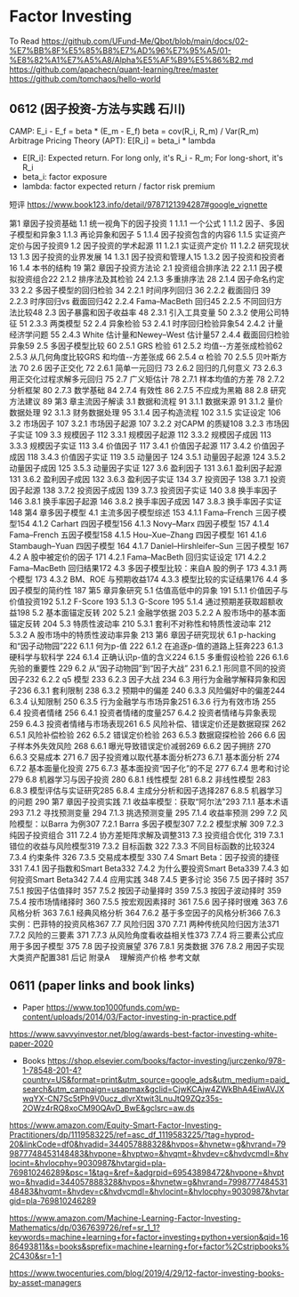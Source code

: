 # Factor Investing

To Read
https://github.com/UFund-Me/Qbot/blob/main/docs/02-%E7%BB%8F%E5%85%B8%E7%AD%96%E7%95%A5/01-%E8%82%A1%E7%A5%A8/Alpha%E5%AF%B9%E5%86%B2.md
https://github.com/apachecn/quant-learning/tree/master
https://github.com/tomchaos/hello-world


## 0612 (因子投资-方法与实践 石川)
CAMP:
E_i - E_f = beta * (E_m - E_f)
beta = cov(R_i, R_m) / Var(R_m)
Arbitrage Pricing Theory (APT): E[R_i] = beta_i * lambda
- E[R_i]: Expected return. For long only, it's R_i - R_m; For long-short, it's R_i
- beta_i: factor exposure
- lambda: factor expected return / factor risk premium 


短评 https://www.book123.info/detail/9787121394287#google_vignette

第1 章因子投资基础
1.1 统一视角下的因子投资 1
1.1.1 一个公式 1
1.1.2 因子、多因子模型和异象3
1.1.3 再论异象和因子 5
1.1.4 因子投资包含的内容6
1.1.5 实证资产定价与因子投资9
1.2 因子投资的学术起源 11
1.2.1 实证资产定价 11
1.2.2 研究现状 13
1.3 因子投资的业界发展 14
1.3.1 因子投资和管理人15
1.3.2 因子投资和投资者16
1.4 本书的结构 19
第2 章因子投资方法论
2.1 投资组合排序法 22
2.1.1 因子模拟投资组合22
2.1.2 排序法及其检验 24
2.1.3 多重排序法 28
2.1.4 因子命名约定 33
2.2 多因子模型的回归检验 34
2.2.1 时间序列回归 36
2.2.2 截面回归 39
2.2.3 时序回归vs 截面回归42
2.2.4 Fama–MacBeth 回归45
2.2.5 不同回归方法比较48
2.3 因子暴露和因子收益率 48
2.3.1 引入工具变量 50
2.3.2 使用公司特征 51
2.3.3 两类模型 52
2.4 异象检验 53
2.4.1 时序回归检验异象54
2.4.2 计量经济学问题 55
2.4.3 White 估计量和Newey–West 估计量57
2.4.4 截面回归检验异象59
2.5 多因子模型比较 60
2.5.1 GRS 检验 61
2.5.2 均值--方差张成检验62
2.5.3 从几何角度比较GRS 和均值--方差张成 66
2.5.4 α 检验 70
2.5.5 贝叶斯方法 70
2.6 因子正交化 72
2.6.1 简单一元回归 73
2.6.2 回归的几何意义 73
2.6.3 用正交化过程求解多元回归 75
2.7 广义矩估计 78
2.7.1 样本均值的方差 78
2.7.2 分析框架 80
2.7.3 数学基础 84
2.7.4 有效性 86
2.7.5 不应成为黑箱 88
2.8 研究方法建议 89
第3 章主流因子解读
3.1 数据和流程 91
3.1.1 数据来源 91
3.1.2 量价数据处理 92
3.1.3 财务数据处理 95
3.1.4 因子构造流程 102
3.1.5 实证设定 106
3.2 市场因子 107
3.2.1 市场因子起源 107
3.2.2 对CAPM 的质疑108
3.2.3 市场因子实证 109
3.3 规模因子 112
3.3.1 规模因子起源 112
3.3.2 规模因子成因 113
3.3.3 规模因子实证 113
3.4 价值因子 117
3.4.1 价值因子起源 117
3.4.2 价值因子成因 118
3.4.3 价值因子实证 119
3.5 动量因子 124
3.5.1 动量因子起源 124
3.5.2 动量因子成因 125
3.5.3 动量因子实证 127
3.6 盈利因子 131
3.6.1 盈利因子起源 131
3.6.2 盈利因子成因 132
3.6.3 盈利因子实证 134
3.7 投资因子 138
3.7.1 投资因子起源 138
3.7.2 投资因子成因 139
3.7.3 投资因子实证 140
3.8 换手率因子 146
3.8.1 换手率因子起源 146
3.8.2 换手率因子成因 147
3.8.3 换手率因子实证 148
第4 章多因子模型
4.1 主流多因子模型综述 153
4.1.1 Fama–French 三因子模型154
4.1.2 Carhart 四因子模型156
4.1.3 Novy–Marx 四因子模型 157
4.1.4 Fama–French 五因子模型158
4.1.5 Hou–Xue–Zhang 四因子模型 161
4.1.6 Stambaugh–Yuan 四因子模型 164
4.1.7 Daniel–Hirshleifer–Sun 三因子模型 167
4.2 A 股中被定价的因子 171
4.2.1 Fama–MacBeth 回归实证设定 171
4.2.2 Fama–MacBeth 回归结果172
4.3 多因子模型比较：来自A 股的例子 173
4.3.1 两个模型 173
4.3.2 BM、ROE 与预期收益174
4.3.3 模型比较的实证结果176
4.4 多因子模型的简约性 187
第5 章异象研究
5.1 估值高低中的异象 191
5.1.1 价值因子与价值投资192
5.1.2 F-Score 193
5.1.3 G-Score 195
5.1.4 通过预期差获取超额收益198
5.2 基本面锚定反转 202
5.2.1 金融学依据 203
5.2.2 A 股市场中的基本面锚定反转 204
5.3 特质性波动率 210
5.3.1 套利不对称性和特质性波动率 212
5.3.2 A 股市场中的特质性波动率异象 213
第6 章因子研究现状
6.1 p-hacking 和“因子动物园”222
6.1.1 何为p-值 222
6.1.2 在追逐p-值的道路上狂奔223
6.1.3 硬科学与软科学 224
6.1.4 正确认识p-值的含义224
6.1.5 多重假设检验 226
6.1.6 先验的重要性 229
6.2 从“因子动物园”到“因子大战” 231
6.2.1 形同意不同的投资因子232
6.2.2 q5 模型 233
6.2.3 因子大战 234
6.3 用行为金融学解释异象和因子236
6.3.1 套利限制 238
6.3.2 预期中的偏差 240
6.3.3 风险偏好中的偏差244
6.3.4 认知限制 250
6.3.5 行为金融学与市场异象251
6.3.6 行为有效市场 255
6.4 投资者情绪 256
6.4.1 投资者情绪的度量257
6.4.2 投资者情绪与异象表现259
6.4.3 投资者情绪与市场表现261
6.5 风险补偿、错误定价还是数据窥探 262
6.5.1 风险补偿检验 262
6.5.2 错误定价检验 263
6.5.3 数据窥探检验 266
6.6 因子样本外失效风险 268
6.6.1 曝光导致错误定价减弱269
6.6.2 因子拥挤 270
6.6.3 交易成本 271
6.7 因子投资难以取代基本面分析273
6.7.1 基本面分析 274
6.7.2 基本面量化投资 275
6.7.3 基本面投资“因子化”的不足 277
6.7.4 思考和讨论 279
6.8 机器学习与因子投资 280
6.8.1 线性模型 281
6.8.2 非线性模型 283
6.8.3 模型评估与实证研究285
6.8.4 主成分分析和因子选择287
6.8.5 机器学习的问题 290
第7 章因子投资实践
7.1 收益率模型：获取“阿尔法”293
7.1.1 基本术语 293
7.1.2 寻找预测变量 294
7.1.3 挑选预测变量 295
7.1.4 收益率预测 299
7.2 风险模型：以Barra 为例307
7.2.1 Barra 多因子模型307
7.2.2 模型求解 309
7.2.3 纯因子投资组合 311
7.2.4 协方差矩阵求解及调整313
7.3 投资组合优化 319
7.3.1 错位的收益与风险模型319
7.3.2 目标函数 322
7.3.3 不同目标函数的比较324
7.3.4 约束条件 326
7.3.5 交易成本模型 330
7.4 Smart Beta：因子投资的捷径331
7.4.1 因子指数和Smart Beta332
7.4.2 为什么要投资Smart Beta339
7.4.3 如何投资Smart Beta342
7.4.4 应用实践 348
7.4.5 更多讨论 356
7.5 因子择时 357
7.5.1 按因子估值择时 357
7.5.2 按因子动量择时 359
7.5.3 按因子波动择时 359
7.5.4 按市场情绪择时 360
7.5.5 按宏观因素择时 361
7.5.6 因子择时很难 363
7.6 风格分析 363
7.6.1 经典风格分析 364
7.6.2 基于多空因子的风格分析366
7.6.3 实例：巴菲特的投资风格367
7.7 风险归因 370
7.7.1 两种传统风险归因方法371
7.7.2 风险的三要素 371
7.7.3 从风险角度看收益相关性373
7.7.4 将三要素公式应用于多因子模型 375
7.8 因子投资展望 376
7.8.1 另类数据 376
7.8.2 用因子实现大类资产配置381
后记
附录A 　理解资产价格
参考文献



## 0611 (paper links and book links)
- Paper
https://www.top1000funds.com/wp-content/uploads/2014/03/Factor-investing-in-practice.pdf

https://www.savvyinvestor.net/blog/awards-best-factor-investing-white-paper-2020

- Books
https://shop.elsevier.com/books/factor-investing/jurczenko/978-1-78548-201-4?country=US&format=print&utm_source=google_ads&utm_medium=paid_search&utm_campaign=usapmax&gclid=CjwKCAjw4ZWkBhA4EiwAVJXwqYX-CN7Sc5tPh9V0ucz_dlvrXtwit3LnuJtQ9ZQz35s-2OWz4rRQ8xoCM90QAvD_BwE&gclsrc=aw.ds

https://www.amazon.com/Equity-Smart-Factor-Investing-Practitioners/dp/1119583225/ref=asc_df_1119583225/?tag=hyprod-20&linkCode=df0&hvadid=344057888328&hvpos=&hvnetw=g&hvrand=799877748453148483&hvpone=&hvptwo=&hvqmt=&hvdev=c&hvdvcmdl=&hvlocint=&hvlocphy=9030987&hvtargid=pla-769810246289&psc=1&tag=&ref=&adgrpid=69543898472&hvpone=&hvptwo=&hvadid=344057888328&hvpos=&hvnetw=g&hvrand=799877748453148483&hvqmt=&hvdev=c&hvdvcmdl=&hvlocint=&hvlocphy=9030987&hvtargid=pla-769810246289

https://www.amazon.com/Machine-Learning-Factor-Investing-Mathematics/dp/0367639726/ref=sr_1_1?keywords=machine+learning+for+factor+investing+python+version&qid=1686493811&s=books&sprefix=machine+learning+for+factor%2Cstripbooks%2C430&sr=1-1

https://www.twocenturies.com/blog/2019/4/29/12-factor-investing-books-by-asset-managers